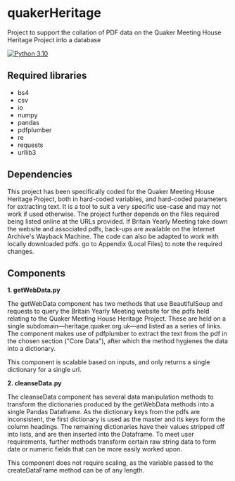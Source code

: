 # quakerHeritage
Project to support the collation of PDF data on the Quaker Meeting House Heritage Project into a database

[![Python 3.10](https://img.shields.io/badge/python-3.10-blue.svg)](https://www.python.org/downloads/release/python-3100/)

## Required libraries

* bs4
* csv
* io
* numpy
* pandas
* pdfplumber
* re
* requests
* urllib3

## Dependencies

This project has been specifically coded for the Quaker Meeting House Heritage Project, both in hard-coded variables, and hard-coded parameters for extracting text. It is a tool to suit a very specific use-case and may not work if used otherwise. The project further depends on the files required being listed online at the URLs provided. If Britain Yearly Meeting take down the website and associated pdfs, back-ups are available on the Internet Archive's Wayback Machine. The code can also be adapted to work with locally downloaded pdfs. go to Appendix (Local Files) to note the required changes. 

## Components

**1. getWebData.py**

The getWebData component has two methods that use BeautifulSoup and requests to query the Britain Yearly Meeting website for the pdfs held relating to the Quaker Meeting House Heritage Project. These are held on a single subdomain—heritage.quaker.org.uk—and listed as a series of links. The component makes use of pdfplumber to extract the text from the pdf in the chosen section ("Core Data"), after which the method hygienes the data into a dictionary. 

This component is scalable based on inputs, and only returns a single dictionary for a single url.
    
**2. cleanseData.py**

The cleanseData component has several data manipulation methods to transform the dictionaries produced by the getWebData methods into a single Pandas Dataframe. As the dictionary keys from the pdfs are inconsistent, the first dictionary is used as the master and its keys form the column headings. The remaining dictionaries have their values stripped off into lists, and are then inserted into the Dataframe. To meet user requirements, further methods transform certain raw string data to form date or numeric fields that can be more easily worked upon.

This component does not require scaling, as the variable passed to the createDataFrame method can be of any length. 
